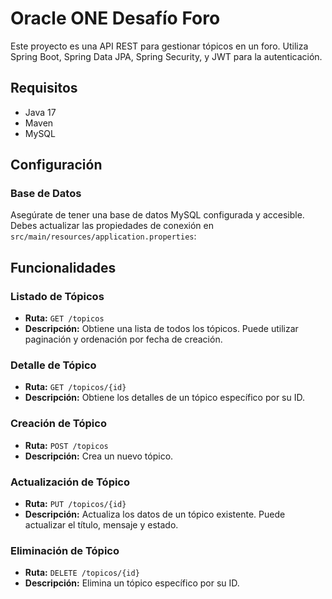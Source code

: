 # Oracle ONE Desafío Foro

Este proyecto es una API REST para gestionar tópicos en un foro. Utiliza Spring Boot, Spring Data JPA, Spring Security, y JWT para la autenticación.

## Requisitos

- Java 17
- Maven
- MySQL

## Configuración

### Base de Datos

Asegúrate de tener una base de datos MySQL configurada y accesible. Debes actualizar las propiedades de conexión en `src/main/resources/application.properties`:

## Funcionalidades

### Listado de Tópicos
- **Ruta:** `GET /topicos`
- **Descripción:** Obtiene una lista de todos los tópicos. Puede utilizar paginación y ordenación por fecha de creación.

### Detalle de Tópico
- **Ruta:** `GET /topicos/{id}`
- **Descripción:** Obtiene los detalles de un tópico específico por su ID.

### Creación de Tópico
- **Ruta:** `POST /topicos`
- **Descripción:** Crea un nuevo tópico.

### Actualización de Tópico
- **Ruta:** `PUT /topicos/{id}`
- **Descripción:** Actualiza los datos de un tópico existente. Puede actualizar el título, mensaje y estado.

### Eliminación de Tópico
- **Ruta:** `DELETE /topicos/{id}`
- **Descripción:** Elimina un tópico específico por su ID.
